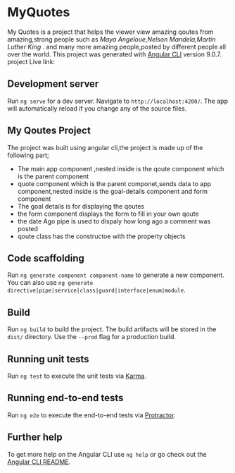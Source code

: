# MyQuotes
My Quotes is a project that helps the viewer view amazing qoutes from amazing,strong people such as
*Maya Angeloue,Nelson Mandela,Martin Luther King .* and many more amazing people,posted by different
people all over the world.
This project was generated with [Angular CLI](https://github.com/quotesAngular/angular-cli) version 9.0.7.
project Live link:

## Development server

Run `ng serve` for a dev server. Navigate to `http://localhost:4200/`. The app will automatically reload if you change any of the source files.

## My Qoutes Project
The project was built using angular cli,the project is made up of the following part;
 * The main app component ,nested inside is the qoute component which is the parent component
 * quote component which is the parent componet,sends data to app component,nested inside is the      goal-details component and form component
 * The goal details is for displaying the qoutes
 * the form component displays the form to fill in your own qoute
 * the date Ago pipe is used to dispaly how long ago a comment was posted
 * qoute class has the constructoe with the property objects

## Code scaffolding

Run `ng generate component component-name` to generate a new component. You can also use `ng generate directive|pipe|service|class|guard|interface|enum|module`.

## Build

Run `ng build` to build the project. The build artifacts will be stored in the `dist/` directory. Use the `--prod` flag for a production build.

## Running unit tests

Run `ng test` to execute the unit tests via [Karma](https://karma-runner.github.io).

## Running end-to-end tests

Run `ng e2e` to execute the end-to-end tests via [Protractor](http://www.protractortest.org/).

## Further help

To get more help on the Angular CLI use `ng help` or go check out the [Angular CLI README](https://github.com/angular/angular-cli/blob/master/README.md).
